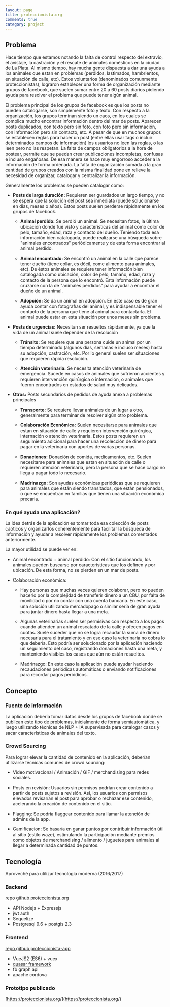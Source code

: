 ```yaml
---
layout: page
title: proteccionista.org 
comments: true 
category: project
---
```


## Problema

Hace tiempo que estamos notando la falta de control respecto del extravío, el avistaje, la castración y el rescate de animales domésticos en la ciudad de La Plata. Al mismo tiempo, hay mucha gente dispuesta a dar una ayuda a los animales que estan en problemas (perdidos, lastimados, hambrientos, en situación de calle, etc). Estos voluntarios (denominados comunmente proteccionistas), lograron establecer una forma de organización mediante grupos de facebook, que suelen sumar entre 20 a 60 posts diarios pidiendo ayuda para resolver el problema que puede tener algún animal.

El problema principal de los grupos de facebook es que los posts no pueden catalogarse, son simplemente foto y texto. Con respecto a la organización, los grupos terminan siendo un caos, en los cuales se complica mucho encontrar información dentro del mar de posts. Aparecen posts duplicados, con texto pero sin foto, con foto pero sin información, con información pero sin contacto, etc. A pesar de que en muchos grupos se establecen reglas para hacer un post (entre ellas usar tags o incluir determinados campos de información) los usuarios no leen las reglas, o las leen pero no las respetan. La falta de campos obligatorios a la hora de postear, permite que se puedan crear publicaciones incompletas, confusas e incluso engañosas.
De esa manera se hace muy engorroso acceder a la información de forma ordenada. La falta de organización sumada a la gran cantidad de grupos creados con la misma finalidad pone en relieve la necesidad de organizar, catalogar y centralizar la información.

Generalmente los problemas se pueden catalogar como:

 * **Posts de larga duración:** Requieren ser guardados un largo tiempo, y no se espera que la solución del post sea inmediata (puede solucionarse en dias, meses o años). Estos posts suelen perderse rápidamente en los grupos de facebook.

   * **Animal perdido:** Se perdió un animal. Se necesitan fotos, la última ubicación donde fué visto y caracteristicas del animal como color de pelo, tamaño, edad, raza y contacto del dueño. Teniendo toda esa información bien catalogada, puede realizarse una búsqueda sobre "animales encontrados" periódicamente y de esta forma encontrar al animal perdido.

   * **Animal encontrado:** Se encontró un animal en la calle que parece tener dueño (tiene collar, es dócil, come alimento para animales, etc). De éstos animales se requiere tener información bien catalogada como ubicación, color de pelo, tamaño, edad, raza y contacto de la persona que lo encontró. Esta información puede cruzarse con la de "animales perdidos" para ayudar a encontrar el dueño de un animal.

   * **Adopción:** Se da un animal en adopción. En éste caso es de gran ayuda contar con fotografías del animal, y es indispensable tener el contacto de la persona que tiene al animal para contactarla. El animal puede estar en esta situación por unos meses sin problema.

 * **Posts de urgencias:** Necesitan ser resueltos rápidamente, ya que la vida de un animal suele depender de la resolución

   * **Tránsito:** Se requiere que una persona cuide un animal por un tiempo determinado (algunos días, semanas e incluso meses) hasta su adopción, castración, etc. Por lo general suelen ser situaciones que requieren rápida resolución.

   * **Atención veterinaria:** Se necesita atención veterinaria de emergencia. Sucede en casos de animales que sufrieron accientes y requieren intervención quirúrgica o internación, o animales que fueron encontrados en estados de salud muy delicados.

 * **Otros:** Posts secundarios de pedidos de ayuda anexa a problemas principales

   * **Transporte:** Se requiere llevar animales de un lugar a otro, generalmente para terminar de resolver algún otro problema.

   * **Colaboración Económica:** Suelen necesitarse para animales que estan en situación de calle y requieren intervención quirúrgica, internación o atención veterinaria. Estos posts requieren un seguimiento adicional para hacer una recolección de dinero para pagar en la veterinaria con aportes de varias personas.

   * **Donaciones:** Donación de comida, medicamentos, etc. Suelen necesitarse para animales que estan en situación de calle o requieren atención veterinaria, pero la persona que se hace cargo no llega a pagar todo lo necesario.

   * **Madrinazgo:** Son ayudas económicas periódicas que se requieren para animales que están siendo transitados, que están pensionados, o que se encuentran en familias que tienen una situación económica precaria.

### En qué ayuda una aplicación?

La idea detrás de la aplicación es tomar toda esa colección de posts caóticos y organizarlos coherentemente para facilitar la búsqueda de información y ayudar a resolver rápidamente los problemas comentados anteriormente.

La mayor utilidad se puede ver en:

 * Animal encontrado + animal perdido: Con el sitio funcionando, los animales pueden buscarse por características que los definen y por ubicación. De esta forma, no se pierden en un mar de posts.

 * Colaboración económica:

   * Hay personas que muchas veces quieren colaborar, pero no pueden hacerlo por la complejidad de transferir dinero a un CBU, por falta de movilidad o por no contar con una cuenta bancaria. En este caso, una solución utilizando mercadopago o similar sería de gran ayuda para juntar dinero hasta llegar a una meta.

   * Algunas veterinarias suelen ser permisivas con respecto a los pagos cuando atienden un animal rescatado de la calle y ofecen pagos en cuotas. Suele suceder que no se logra recaudar la suma de dinero necesaria para el tratamiento y en ese caso la veterinaria no cobra lo que debería. Esto podría ser solucionado por la aplicación haciendo un seguimiento del caso, registrando donaciones hasta una meta, y manteniendo visibles los casos que aún no están resueltos.

   * Madrinazgo: En este caso la aplicación puede ayudar haciendo recaudaciones periódicas automáticas o enviando notificaciones para recordar pagos periódicos.

## Concepto

### Fuente de información

La aplicación debería tomar datos desde los grupos de facebook donde se publican este tipo de problemas, inicialmente de forma semiautomática, y luego utilizando técnicas de NLP + IA supervisada para catalogar casos y sacar características de animales del texto.

### Crowd Sourcing

Para lograr elevar la cantidad de contenido en la aplicación, deberían utilizarse técnicas comunes de crowd sourcing:

 * Video motivacional / Animación / GIF / merchandising para redes sociales.

 * Posts en revisión: Usuarios sin permisos podrían crear contenido a partir de posts sujetos a revisión. Así, los usuarios con permisos elevados revisarían el post para aprobar o rechazar ese contenido, acelerando la creación de contenido en el sitio.

 * Flagging: Se podría flaggear contenido para llamar la atención de admins de la app.

 * Gamificacion: Se basaría en ganar puntos por contribuír información útil al sitio (estilo waze), estimulando la participación mediante premios como objetos de merchandising / alimento / juguetes para animales al llegar a determinada cantidad de puntos.

## Tecnología

Aproveché para utilizar tecnología moderna (2016/2017)

### Backend

[repo github proteccionista.org](https://github.com/jperelli/proteccionista.org)

 * API Nodejs + Expressjs
 * jwt auth
 * Sequelize
 * Postgresql 9.6 + postgis 2.3

### Frontend

[repo github proteccionista-app](https://github.com/jperelli/proteccionista-app)

 * VueJS2 (ES6) + vuex
 * [quasar framework](http://quasar-framework.org/)
 * fb graph api
 * apache cordova

### Prototipo publicado

[https://proteccionista.org/](https://proteccionista.org/)
